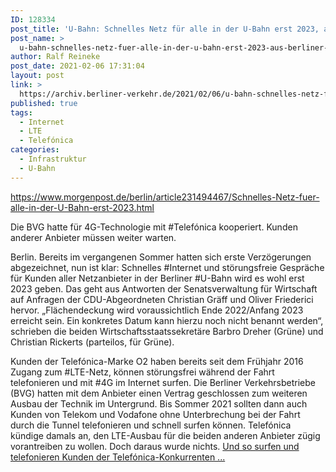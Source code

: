 ```yaml
---
ID: 128334
post_title: 'U-Bahn: Schnelles Netz für alle in der U-Bahn erst 2023, aus Berliner Morgenpost'
post_name: >
  u-bahn-schnelles-netz-fuer-alle-in-der-u-bahn-erst-2023-aus-berliner-morgenpost
author: Ralf Reineke
post_date: 2021-02-06 17:31:04
layout: post
link: >
  https://archiv.berliner-verkehr.de/2021/02/06/u-bahn-schnelles-netz-fuer-alle-in-der-u-bahn-erst-2023-aus-berliner-morgenpost/
published: true
tags:
  - Internet
  - LTE
  - Telefónica
categories:
  - Infrastruktur
  - U-Bahn
---
```

https://www.morgenpost.de/berlin/article231494467/Schnelles-Netz-fuer-alle-in-der-U-Bahn-erst-2023.html

Die BVG hatte für 4G-Technologie mit #Telefónica kooperiert. Kunden anderer Anbieter müssen weiter warten.

Berlin. Bereits im vergangenen Sommer hatten sich erste Verzögerungen abgezeichnet, nun ist klar: Schnelles #Internet und störungsfreie Gespräche für Kunden aller Netzanbieter in der Berliner #U-Bahn wird es wohl erst 2023 geben. Das geht aus Antworten der Senatsverwaltung für Wirtschaft auf Anfragen der CDU-Abgeordneten Christian Gräff und Oliver Friederici hervor. „Flächendeckung wird voraussichtlich Ende 2022/Anfang 2023 erreicht sein. Ein konkretes Datum kann hierzu noch nicht benannt werden“, schrieben die beiden Wirtschaftsstaatssekretäre Barbro Dreher (Grüne) und Christian Rickerts (parteilos, für Grüne).

Kunden der Telefónica-Marke O2 haben bereits seit dem Frühjahr 2016 Zugang zum #LTE-Netz, können störungsfrei während der Fahrt telefonieren und mit #4G im Internet surfen. Die Berliner Verkehrsbetriebe (BVG) hatten mit dem Anbieter einen Vertrag geschlossen zum weiteren Ausbau der Technik im Untergrund. Bis Sommer 2021 sollten dann auch Kunden von Telekom und Vodafone ohne Unterbrechung bei der Fahrt durch die Tunnel telefonieren und schnell surfen können. Telefónica kündige damals an, den LTE-Ausbau für die beiden anderen Anbieter zügig vorantreiben zu wollen. Doch daraus wurde nichts. <a href="https://www.morgenpost.de/berlin/article231494467/Schnelles-Netz-fuer-alle-in-der-U-Bahn-erst-2023.html">Und so surfen und telefonieren Kunden der Telefónica-Konkurrenten ...</a>